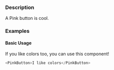 ### Description

A Pink button is cool.

### Examples

#### Basic Usage

If you like colors too, you can use this component!

```js
<PinkButton>I like colors</PinkButton>
```
